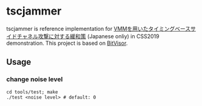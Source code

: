 # tscjammer
tscjammer is reference implementation for [VMMを用いたタイミングベースサイドチャネル攻撃に対する緩和策](https://www.slideshare.net/icchyr/vmm-185190920) (Japanese onliy) in CSS2019 demonstration.
This project is based on [BitVisor](https://www.bitvisor.org).
## Usage
### change noise level
```
cd tools/test; make
./test <noise level> # default: 0
```
